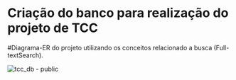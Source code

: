 <h1> Criação do banco para realização do projeto de TCC</h1>
#Diagrama-ER do projeto utilizando os conceitos relacionado a busca (Full-textSearch).  

![tcc_db - public](https://github.com/gau1210/Banco-TCC/assets/26573914/96125c9b-265d-4a70-8339-9166ff57e9f4)
